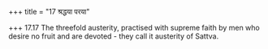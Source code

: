 +++
title = "17 श्रद्धया परया"

+++
17.17 The threefold austerity, practised with supreme faith by men who
desire no fruit and are devoted - they call it austerity of Sattva.
